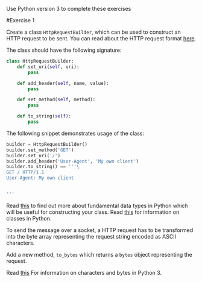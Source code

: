 Use Python version 3 to complete these exercises

#Exercise 1

Create a class `HttpRequestBuilder`, which can be used to construct an HTTP request to be sent.
You can read about the HTTP request format [here](https://developer.mozilla.org/en-US/docs/Web/HTTP/Messages).

The class should have the following signature:

```python
class HttpRequestBuilder:
    def set_uri(self, uri):
        pass

    def add_header(self, name, value):
        pass

    def set_method(self, method):
        pass

    def to_string(self):
        pass
```

The following snippet demonstrates usage of the class:

```python
builder = HttpRequestBuilder()
builder.set_method('GET')
builder.set_uri('/')
builder.add_header('User-Agent', 'My own client')
builder.to_string() == '''\
GET / HTTP/1.1
User-Agent: My own client


'''
```

Read [this](http://www.diveintopython3.net/native-datatypes.html) to find out more about
fundamental data types in Python which will be useful for constructing your class.
Read [this](http://www.diveintopython3.net/iterators.html#defining-classes) for information 
on classes in Python.


To send the message over a socket, a HTTP request has to be transformed into the
byte array representing the request string encoded as ASCII characters.

Add a new method, `to_bytes` which returns a `bytes` object representing the request.

Read [this](http://www.diveintopython3.net/strings.html#byte-arrays) 
For information on characters and bytes in Python 3.